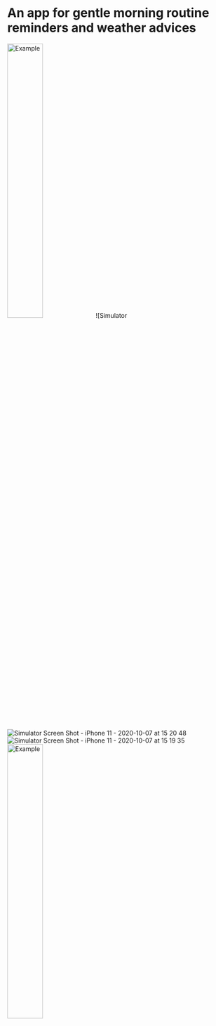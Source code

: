 <h1>An app for gentle morning routine reminders and weather advices</h1>


<img src="https://user-images.githubusercontent.com/62800476/95312457-c65a3900-08b0-11eb-8127-0d0b21324fc3.png" alt="Example" width="40%" height="40%">![Simulator 
![Simulator Screen Shot - iPhone 11 - 2020-10-07 at 15 20 48](https://user-images.githubusercontent.com/62800476/95312457-c65a3900-08b0-11eb-8127-0d0b21324fc3.png)
![Simulator Screen Shot - iPhone 11 - 2020-10-07 at 15 19 35](https://user-images.githubusercontent.com/62800476/95312490-d114ce00-08b0-11eb-9d95-8d7cdd723928.png)
<img src="https://user-images.githubusercontent.com/62800476/95312457-c65a3900-08b0-11eb-8127-0d0b21324fc3.png" alt="Example" width="40%" height="40%">
